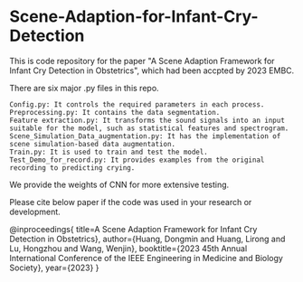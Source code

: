 # Scene-Adaption-for-Infant-Cry-Detection
This is code repository for the paper "A Scene Adaption Framework for Infant Cry Detection in Obstetrics", which had been accpted by 2023 EMBC.


There are six major .py files in this repo.

    Config.py: It controls the required parameters in each process.
    Preprocessing.py: It contains the data segmentation.
    Feature extraction.py: It transforms the sound signals into an input suitable for the model, such as statistical features and spectrogram.
    Scene_Simulation_Data_augmentation.py: It has the implementation of scene simulation-based data augmentation.
    Train.py: It is used to train and test the model.
    Test_Demo_for_record.py: It provides examples from the original recording to predicting crying.

We provide the weights of CNN for more extensive testing.

Please cite below paper if the code was used in your research or development.

  @inproceedings{
  title=A Scene Adaption Framework for Infant Cry Detection in Obstetrics},
  author={Huang, Dongmin and Huang, Lirong and Lu, Hongzhou and Wang, Wenjin},
  booktitle={2023 45th Annual International Conference of the IEEE Engineering in Medicine and Biology Society},
  year={2023}
}

